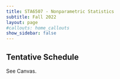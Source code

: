 ```yaml
---
title: STA6507 - Nonparametric Statistics
subtitle: Fall 2022 
layout: page
#callouts: home_callouts
show_sidebar: false
---
```


## Tentative Schedule

See Canvas.
